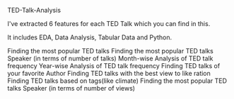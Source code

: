 TED-Talk-Analysis


  I've extracted 6 features for each TED Talk which you can find in this. 
  
  It includes EDA, Data Analysis, Tabular Data and Python.
  
 
 Finding the most popular TED talks
 Finding the most popular TED talks Speaker (in terms of number of talks)
 Month-wise Analysis of TED talk frequency
 Year-wise Analysis of TED talk frequency
 Finding TED talks of your favorite Author
 Finding TED talks with the best view to like ration
 Finding TED talks based on tags(like climate)
 Finding the most popular TED talks Speaker (in terms of number of views)

